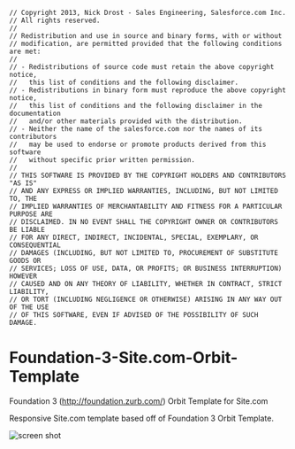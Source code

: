 ```
// Copyright 2013, Nick Drost - Sales Engineering, Salesforce.com Inc.
// All rights reserved.
//
// Redistribution and use in source and binary forms, with or without
// modification, are permitted provided that the following conditions are met:
//
// - Redistributions of source code must retain the above copyright notice,
//   this list of conditions and the following disclaimer. 
// - Redistributions in binary form must reproduce the above copyright notice, 
//   this list of conditions and the following disclaimer in the documentation
//   and/or other materials provided with the distribution.
// - Neither the name of the salesforce.com nor the names of its contributors
//   may be used to endorse or promote products derived from this software
//   without specific prior written permission. 
//
// THIS SOFTWARE IS PROVIDED BY THE COPYRIGHT HOLDERS AND CONTRIBUTORS "AS IS"
// AND ANY EXPRESS OR IMPLIED WARRANTIES, INCLUDING, BUT NOT LIMITED TO, THE
// IMPLIED WARRANTIES OF MERCHANTABILITY AND FITNESS FOR A PARTICULAR PURPOSE ARE
// DISCLAIMED. IN NO EVENT SHALL THE COPYRIGHT OWNER OR CONTRIBUTORS BE LIABLE
// FOR ANY DIRECT, INDIRECT, INCIDENTAL, SPECIAL, EXEMPLARY, OR CONSEQUENTIAL
// DAMAGES (INCLUDING, BUT NOT LIMITED TO, PROCUREMENT OF SUBSTITUTE GOODS OR
// SERVICES; LOSS OF USE, DATA, OR PROFITS; OR BUSINESS INTERRUPTION) HOWEVER
// CAUSED AND ON ANY THEORY OF LIABILITY, WHETHER IN CONTRACT, STRICT LIABILITY,
// OR TORT (INCLUDING NEGLIGENCE OR OTHERWISE) ARISING IN ANY WAY OUT OF THE USE
// OF THIS SOFTWARE, EVEN IF ADVISED OF THE POSSIBILITY OF SUCH DAMAGE.
```

Foundation-3-Site.com-Orbit-Template
====================================

Foundation 3 (http://foundation.zurb.com/) Orbit Template for Site.com

Responsive Site.com template based off of Foundation 3 Orbit Template.

![screen shot](https://raw.github.com/ndrost/Foundation-3-Site.com-Orbit-Template/master/f3ss.png)

